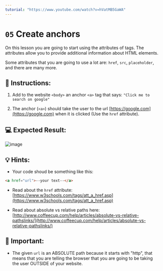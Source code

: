 ```yaml
---
tutorial: "https://www.youtube.com/watch?v=hVatMB5GaWA"
---
```


# `05` Create anchors 

On this lesson you are going to start using the attributes of tags. The attributes allow you to provide additional information about HTML elements.

Some attributes that you are going to use a lot are: `href`, `src`, `placeholder`, and there are many more.

## 📝 Instructions:

1. Add to the website `<body>` an anchor `<a>` tag that says: `"Click me to search on google"`

2. The anchor (`<a>`) should take the user to the url [https://google.com](https://google.com) when it is clicked (Use the `href` attribute).

## 💻 Expected Result:

![image](../../.learn/assets/05-create-anchors.png)

## 💡 Hints:

+ Your code shoud be something like this:

```md
<a href="url">--your text--</a>
```

+ Read about the `href` attribute: [https://www.w3schools.com/tags/att_a_href.asp](https://www.w3schools.com/tags/att_a_href.asp)

+ Read about absolute vs relative paths here: [http://www.coffeecup.com/help/articles/absolute-vs-relative-pathslinks/](http://www.coffeecup.com/help/articles/absolute-vs-relative-pathslinks/)

## 🔎 Important:

+ The given `url` is an ABSOLUTE path because it starts with "http", that means that you are telling the browser that you are going to be taking the user OUTSIDE of your website.